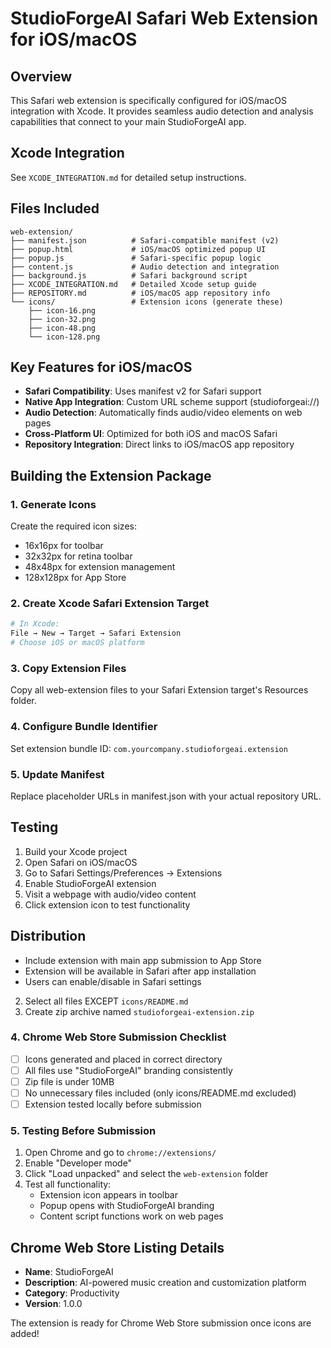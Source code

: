 # StudioForgeAI Safari Web Extension for iOS/macOS

## Overview
This Safari web extension is specifically configured for iOS/macOS integration with Xcode. It provides seamless audio detection and analysis capabilities that connect to your main StudioForgeAI app.

## Xcode Integration
See `XCODE_INTEGRATION.md` for detailed setup instructions.

## Files Included
```
web-extension/
├── manifest.json          # Safari-compatible manifest (v2)
├── popup.html             # iOS/macOS optimized popup UI
├── popup.js               # Safari-specific popup logic
├── content.js             # Audio detection and integration
├── background.js          # Safari background script
├── XCODE_INTEGRATION.md   # Detailed Xcode setup guide
├── REPOSITORY.md          # iOS/macOS app repository info
└── icons/                 # Extension icons (generate these)
    ├── icon-16.png
    ├── icon-32.png
    ├── icon-48.png
    └── icon-128.png
```

## Key Features for iOS/macOS
- **Safari Compatibility**: Uses manifest v2 for Safari support
- **Native App Integration**: Custom URL scheme support (studioforgeai://)
- **Audio Detection**: Automatically finds audio/video elements on web pages
- **Cross-Platform UI**: Optimized for both iOS and macOS Safari
- **Repository Integration**: Direct links to iOS/macOS app repository

## Building the Extension Package

### 1. Generate Icons
Create the required icon sizes:
- 16x16px for toolbar
- 32x32px for retina toolbar
- 48x48px for extension management
- 128x128px for App Store

### 2. Create Xcode Safari Extension Target
```bash
# In Xcode:
File → New → Target → Safari Extension
# Choose iOS or macOS platform
```

### 3. Copy Extension Files
Copy all web-extension files to your Safari Extension target's Resources folder.

### 4. Configure Bundle Identifier
Set extension bundle ID: `com.yourcompany.studioforgeai.extension`

### 5. Update Manifest
Replace placeholder URLs in manifest.json with your actual repository URL.

## Testing
1. Build your Xcode project
2. Open Safari on iOS/macOS
3. Go to Safari Settings/Preferences → Extensions
4. Enable StudioForgeAI extension
5. Visit a webpage with audio/video content
6. Click extension icon to test functionality

## Distribution
- Include extension with main app submission to App Store
- Extension will be available in Safari after app installation
- Users can enable/disable in Safari settings
2. Select all files EXCEPT `icons/README.md`
3. Create zip archive named `studioforgeai-extension.zip`

### 4. Chrome Web Store Submission Checklist

- [ ] Icons generated and placed in correct directory
- [ ] All files use "StudioForgeAI" branding consistently
- [ ] Zip file is under 10MB
- [ ] No unnecessary files included (only icons/README.md excluded)
- [ ] Extension tested locally before submission

### 5. Testing Before Submission

1. Open Chrome and go to `chrome://extensions/`
2. Enable "Developer mode"
3. Click "Load unpacked" and select the `web-extension` folder
4. Test all functionality:
   - Extension icon appears in toolbar
   - Popup opens with StudioForgeAI branding
   - Content script functions work on web pages

## Chrome Web Store Listing Details

- **Name**: StudioForgeAI
- **Description**: AI-powered music creation and customization platform
- **Category**: Productivity
- **Version**: 1.0.0

The extension is ready for Chrome Web Store submission once icons are added!